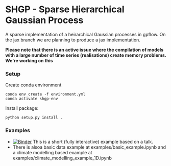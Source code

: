 # SHGP - Sparse Hierarchical Gaussian Process
A sparse implementation of a heirarchical Gaussian processes in gpflow. On the jax branch we are planning to produce a jax implementation.

**Please note that there is an active issue where the compilation of models with a large number of time series (realisations) create memory problems. We're working on this**

### Setup 
Create conda environment
```shell
conda env create -f environment.yml
conda activate shgp-env
```
Install package:
```shell
python setup.py install .
```

### Examples
- [![Binder](https://mybinder.org/badge_logo.svg)](https://mybinder.org/v2/gh/mattramos/SparseHGP/master?labpath=binder%2Fpresentation_and_examples.ipynb) This is a short (fully interactive) example based on a talk.
- There is alsoa  basic data example at examples/basic_example.ipynb and a climate modelling based example at examples/climate_modelling_example_1D.ipynb

